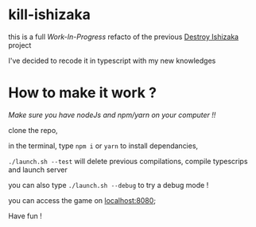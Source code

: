 # kill-ishizaka

this is a full _Work-In-Progress_ refacto of the previous [Destroy Ishizaka](https://github.com/AnthonyDeplanque/Destroy-ishizaka-vercel) project

I've decided to recode it in typescript with my new knowledges

# How to make it work ?

_Make sure you have nodeJs and npm/yarn on your computer !!_

clone the repo,

in the terminal, type `npm i` or `yarn` to install dependancies,


`./launch.sh --test` will delete previous compilations, compile typescrips and launch server

you can also type `./launch.sh --debug` to try a debug mode !

you can access the game on [localhost:8080](http://localhost:8080);

Have fun !
